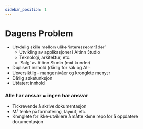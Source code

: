 ```yaml
---
sidebar_position: 1
---
```


# Dagens Problem

- Utydelig skille mellom ulike ‘interesseområder’
    - Utvikling av applikasjoner i Altinn Studio
    - Teknologi, arkitektur, etc.
    - ‘Salg’ av Altinn Studio (mot kunder)
- Duplisert innhold (dårlig for søk og AI!)
- Uoversiktlig - mange nivåer og kronglete menyer
- Dårlig søkefunksjon
- Utdatert innhold

### Alle har ansvar = ingen har ansvar
- Tidkrevende å skrive dokumentasjon
- Må tenke på formatering, layout, etc.
- Kronglete for ikke-utviklere å måtte klone repo for å oppdatere dokumentasjon
